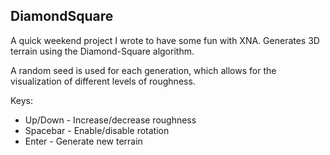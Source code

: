 ## DiamondSquare

A quick weekend project I wrote to have some fun with XNA.  Generates 3D terrain using the Diamond-Square algorithm.

A random seed is used for each generation, which allows for the visualization of different levels of roughness.

Keys:
   * Up/Down - Increase/decrease roughness
   * Spacebar - Enable/disable rotation
   * Enter - Generate new terrain
